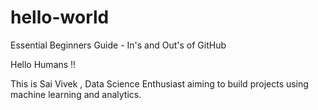 # hello-world
Essential Beginners Guide - In's and Out's of GitHub


Hello Humans !!

This is Sai Vivek , Data Science Enthusiast aiming to build projects using machine learning and analytics.
